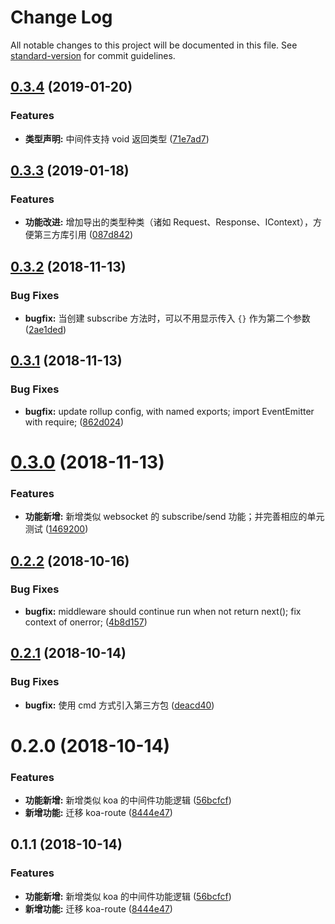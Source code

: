 # Change Log

All notable changes to this project will be documented in this file. See [standard-version](https://github.com/conventional-changelog/standard-version) for commit guidelines.

<a name="0.3.4"></a>
## [0.3.4](https://github.com/boycgit/ette/compare/v0.3.3...v0.3.4) (2019-01-20)


### Features

* **类型声明:** 中间件支持 void 返回类型 ([71e7ad7](https://github.com/boycgit/ette/commit/71e7ad7))



<a name="0.3.3"></a>
## [0.3.3](https://github.com/boycgit/ette/compare/v0.3.2...v0.3.3) (2019-01-18)


### Features

* **功能改进:** 增加导出的类型种类（诸如 Request、Response、IContext），方便第三方库引用 ([087d842](https://github.com/boycgit/ette/commit/087d842))



<a name="0.3.2"></a>
## [0.3.2](https://github.com/boycgit/ette/compare/v0.3.1...v0.3.2) (2018-11-13)


### Bug Fixes

* **bugfix:** 当创建 subscribe 方法时，可以不用显示传入 `{}` 作为第二个参数 ([2ae1ded](https://github.com/boycgit/ette/commit/2ae1ded))



<a name="0.3.1"></a>
## [0.3.1](https://github.com/boycgit/ette/compare/v0.3.0...v0.3.1) (2018-11-13)


### Bug Fixes

* **bugfix:** update rollup config, with named exports; import EventEmitter with require; ([862d024](https://github.com/boycgit/ette/commit/862d024))



<a name="0.3.0"></a>
# [0.3.0](https://github.com/boycgit/ette/compare/v0.2.2...v0.3.0) (2018-11-13)


### Features

* **功能新增:** 新增类似 websocket 的 subscribe/send 功能；并完善相应的单元测试 ([1469200](https://github.com/boycgit/ette/commit/1469200))



<a name="0.2.2"></a>
## [0.2.2](https://github.com/boycgit/ette/compare/v0.2.1...v0.2.2) (2018-10-16)


### Bug Fixes

* **bugfix:** middleware should continue run when not return next(); fix context of onerror; ([4b8d157](https://github.com/boycgit/ette/commit/4b8d157))



<a name="0.2.1"></a>
## [0.2.1](https://github.com/boycgit/ette/compare/v0.2.0...v0.2.1) (2018-10-14)


### Bug Fixes

* **bugfix:** 使用 cmd 方式引入第三方包 ([deacd40](https://github.com/boycgit/ette/commit/deacd40))



<a name="0.2.0"></a>
# 0.2.0 (2018-10-14)


### Features

* **功能新增:** 新增类似 koa 的中间件功能逻辑 ([56bcfcf](https://github.com/boycgit/ette/commit/56bcfcf))
* **新增功能:** 迁移 koa-route ([8444e47](https://github.com/boycgit/ette/commit/8444e47))



<a name="0.1.1"></a>
## 0.1.1 (2018-10-14)


### Features

* **功能新增:** 新增类似 koa 的中间件功能逻辑 ([56bcfcf](https://github.com/boycgit/ette/commit/56bcfcf))
* **新增功能:** 迁移 koa-route ([8444e47](https://github.com/boycgit/ette/commit/8444e47))
